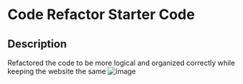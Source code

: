 # Code Refactor Starter Code
## Description
Refactored the code to be more logical and organized correctly while keeping the website the same
![image](https://github.com/Sethav123/Module-1-challenge/assets/170278685/15ea9e3e-f5d7-41dd-ac61-5d4845216709)
